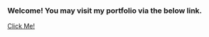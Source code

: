 ### Welcome! You may visit my portfolio via the below link.
[Click Me!](https://lau00076.github.io/tracyl/portfolio.html)
